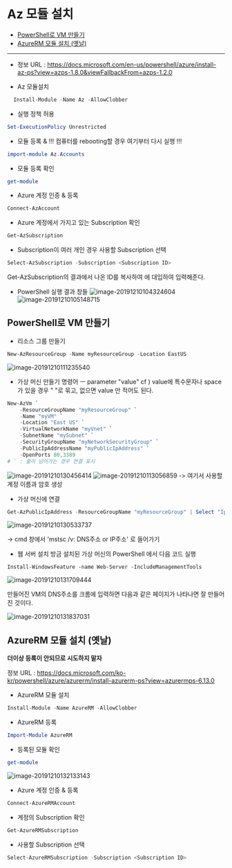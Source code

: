 # Az 모듈 설치

- [PowerShell로 VM 만들기](#powershell로-vm-만들기)
- [AzureRM 모듈 설치 (옛날)](#azurerm-모듈-설치-(옛날))

----

- 정보  URL : https://docs.microsoft.com/en-us/powershell/azure/install-az-ps?view=azps-1.8.0&viewFallbackFrom=azps-1.2.0

- Az 모듈설치
```PowerShell
  Install-Module -Name Az -AllowClobber
```

- 실행 정책 허용
```PowerShell
Set-ExecutionPolicy Unrestricted
```

- 모듈 등록 & !!! 컴퓨터를 rebooting할 경우 여기부터 다시 실행 !!!
```PowerShell
import-module Az.Accounts
```

- 모듈 등록 확인
```PowerShell
get-module
```




- Azure 계정 인증 & 등록
```PowerShell  
Connect-AzAccount
```

- Azure 계정에서 가지고 있는 Subscription 확인
```PowerShell
Get-AzSubscription
```

- Subscription이 여러 개인 경우 사용할 Subscription 선택
```PowerShell
Select-AzSubscription -Subscription <Subscription ID>
```

Get-AzSubscription의 결과에서 나온 ID를 복사하여 <Subscription ID> 에 대입하여 입력해준다.

- PowerShell 실행 결과 창들
  ![image-20191210104324604](image/image-20191210104324604.png)
  ![image-20191210105148715](image/image-20191210105148715.png)



## PowerShell로 VM 만들기

- 리소스 그룹 만들기
``` PowerShell  
New-AzResourceGroup -Name myResourceGroup -Location EastUS
```
![image-20191210111235540](image/image-20191210111235540.png)

- 가상 머신 만들기
  명령어
           ㅡ parameter "value"
  cf ) value에 특수문자나 space가 있을 경우 " "로 묶고, 없으면 value 만 적어도 된다.

``` PowerShell
New-AzVm `
    -ResourceGroupName "myResourceGroup" `
    -Name "myVM" `
    -Location "East US" `
    -VirtualNetworkName "myVnet" `
    -SubnetName "mySubnet" `
    -SecurityGroupName "myNetworkSecurityGroup" `
    -PublicIpAddressName "myPublicIpAddress" `
    -OpenPorts 80,3389
# ` : 줄이 넘어가는 경우 연결 표시
```

![image-20191210130456414](image/image-20191210130456414.png)
![image-20191210113056859](image/image-20191210113056859.png)
-> 여기서 사용할 계정 이름과 암호 생성

- 가상 머신에 연결

``` PowerShell
Get-AzPublicIpAddress -ResourceGroupName "myResourceGroup" | Select "IpAddress"
```

![image-20191210130533737](image/image-20191210130533737.png)

 -> cmd 창에서 'mstsc /v: DNS주소 or IP주소' 로 들어가기

- 웹 서버 설치
방금 설치된 가상 머신의 PowerShell 에서 다음 코드 실행
  
``` Power
Install-WindowsFeature -name Web-Server -IncludeManagementTools
```


![image-20191210131709444](image/image-20191210131709444.png)

만들어진 VM의 DNS주소를 크롬에 입력하면 다음과 같은 페이지가 나타나면 잘 만들어진 것이다.

![image-20191210131837031](image/image-20191210131837031.png)



## AzureRM 모듈 설치 (옛날)

**더이상 등록이 안되므로 시도하지 말자**

정보 URL : https://docs.microsoft.com/ko-kr/powershell/azure/azurerm/install-azurerm-ps?view=azurermps-6.13.0

- AzureRM 모듈 설치

```Powershell
Install-Module -Name AzureRM -AllowClobber
```

- AzureRM 등록

```powershell
Import-Module AzureRM
```

- 등록된 모듈 확인

```powershell
get-module
```

![image-20191210132133143](image/image-20191210132133143.png)



- Azure 계정 인증 & 등록

```powershell
Connect-AzureRMAccount
```

- 계정의 Subscription 확인

``` powershell
Get-AzureRMSubscription
```

- 사용할 Subscription 선택

``` powershell
Select-AzureRMSubscription -Subscription <Subscription ID> 
```